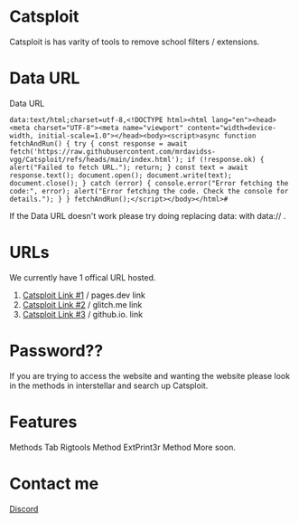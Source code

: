 # Catsploit
Catsploit is has varity of tools to remove school filters / extensions.

# Data URL
Data URL
```
data:text/html;charset=utf-8,<!DOCTYPE html><html lang="en"><head><meta charset="UTF-8"><meta name="viewport" content="width=device-width, initial-scale=1.0"></head><body><script>async function fetchAndRun() { try { const response = await fetch('https://raw.githubusercontent.com/mrdavidss-vgg/Catsploit/refs/heads/main/index.html'); if (!response.ok) { alert("Failed to fetch URL."); return; } const text = await response.text(); document.open(); document.write(text); document.close(); } catch (error) { console.error("Error fetching the code:", error); alert("Error fetching the code. Check the console for details."); } } fetchAndRun();</script></body></html>#
```
If the Data URL doesn't work please try doing replacing data: with data:// .

# URLs
We currently have 1 offical URL hosted.
1. [Catsploit Link #1](https://catsploit.pages.dev/) / pages.dev link
2. [Catsploit Link #2](https://catsploit.glitch.me) / glitch.me link
3. [Catsploit Link #3](https://mrdavidss-vgg.github.io/catsploit/) / github.io. link

# Password??
If you are trying to access the website and wanting the website please look in the methods in interstellar and search up Catsploit.

# Features
Methods Tab
Rigtools Method
ExtPrint3r Method
More soon.

# Contact me
[Discord](https://discord.com/users/959880218263310406)
